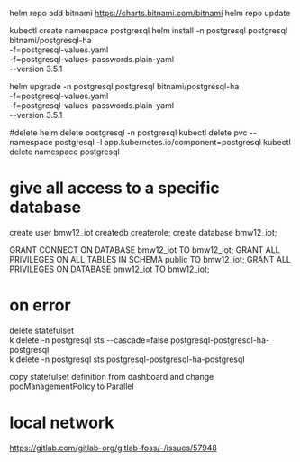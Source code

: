 helm repo add bitnami https://charts.bitnami.com/bitnami
helm repo update


kubectl create namespace postgresql
helm install -n postgresql postgresql bitnami/postgresql-ha \
    -f=postgresql-values.yaml \
    -f=postgresql-values-passwords.plain-yaml \
    --version 3.5.1


helm upgrade -n postgresql postgresql bitnami/postgresql-ha \
    -f=postgresql-values.yaml \
    -f=postgresql-values-passwords.plain-yaml \
    --version 3.5.1

#delete
helm delete postgresql -n postgresql
kubectl delete pvc --namespace postgresql -l app.kubernetes.io/component=postgresql
kubectl delete namespace postgresql


# give all access to a specific database

create user bmw12_iot
	createdb
	createrole;
create database bmw12_iot;

GRANT CONNECT ON DATABASE bmw12_iot TO bmw12_iot;
GRANT ALL PRIVILEGES ON ALL TABLES IN SCHEMA public TO bmw12_iot;
GRANT ALL PRIVILEGES ON DATABASE bmw12_iot TO bmw12_iot;


# on error
delete statefulset   
k delete -n postgresql sts --cascade=false postgresql-postgresql-ha-postgresql   
k delete -n postgresql sts  postgresql-postgresql-ha-postgresql   

copy statefulset definition from dashboard and change 
podManagementPolicy to Parallel


# local network
https://gitlab.com/gitlab-org/gitlab-foss/-/issues/57948
